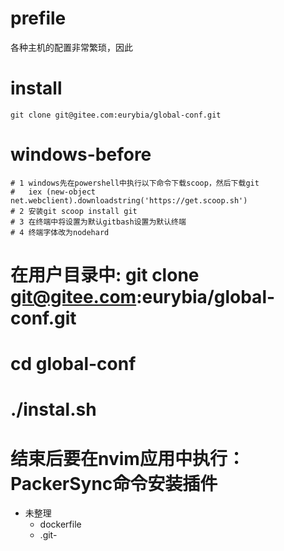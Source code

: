 # prefile
各种主机的配置非常繁琐，因此
# install
```
git clone git@gitee.com:eurybia/global-conf.git 
```
# windows-before
    # 1 windows先在powershell中执行以下命令下载scoop，然后下载git
    #   iex (new-object net.webclient).downloadstring('https://get.scoop.sh')
    # 2 安装git scoop install git
    # 3 在终端中将设置为默认gitbash设置为默认终端
    # 4 终端字体改为nodehard

# 在用户目录中: git clone git@gitee.com:eurybia/global-conf.git
# cd global-conf
# ./instal.sh
# 结束后要在nvim应用中执行：PackerSync命令安装插件



- 未整理
	- dockerfile
	- .git-

